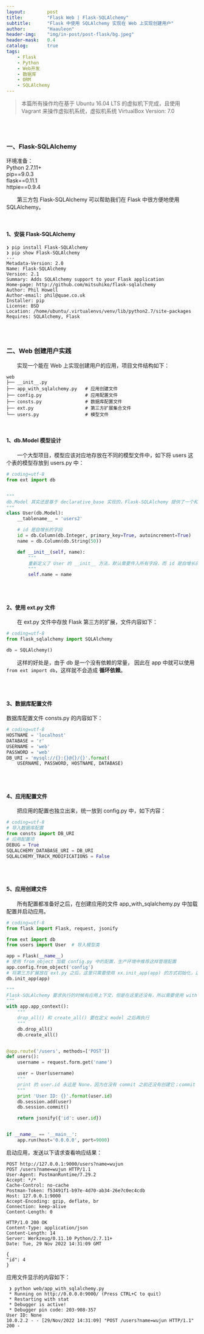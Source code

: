 ```yaml
---
layout:        post
title:         "Flask Web | Flask-SQLAlchemy"
subtitle:      "Flask 中使用 SQLAlchemy 实现在 Web 上实现创建用户"
author:        "Haauleon"
header-img:    "img/in-post/post-flask/bg.jpeg"
header-mask:   0.4
catalog:       true
tags:
    - Flask
    - Python
    - Web开发
    - 数据库
    - ORM
    - SQLAlchemy
---
```


> 本篇所有操作均在基于 Ubuntu 16.04 LTS 的虚拟机下完成，且使用 Vagrant 来操作虚拟机系统，虚拟机系统 VirtualBox Version: 7.0 

<br>
<br>

### 一、Flask-SQLAlchemy
环境准备：     
Python 2.7.11+      
pip==9.0.3     
flask==0.11.1   
httpie==0.9.4     

&emsp;&emsp;第三方包 Flask-SQLAlchemy 可以帮助我们在 Flask 中很方便地使用 SQLAlchemy。     

<br>

#### 1、安装 Flask-SQLAlchemy
```
❯ pip install Flask-SQLAlchemy
❯ pip show Flask-SQLAlchemy
---
Metadata-Version: 2.0
Name: Flask-SQLAlchemy
Version: 2.1
Summary: Adds SQLAlchemy support to your Flask application
Home-page: http://github.com/mitsuhiko/flask-sqlalchemy
Author: Phil Howell
Author-email: phil@quae.co.uk
Installer: pip
License: BSD
Location: /home/ubuntu/.virtualenvs/venv/lib/python2.7/site-packages
Requires: SQLAlchemy, Flask
```

<br>
<br>

### 二、Web 创建用户实践
&emsp;&emsp;实现一个能在 Web 上实现创建用户的应用，项目文件结构如下：     
```
web
├── __init__.py
├── app_with_sqlalchemy.py   # 应用创建文件
├── config.py                # 应用配置文件
├── consts.py                # 数据库配置文件
├── ext.py                   # 第三方扩展集合文件
└── users.py                 # 模型文件
```     

<br>

#### 1、db.Model 模型设计
&emsp;&emsp;一个大型项目，模型应该对应地存放在不同的模型文件中，如下将 users 这个表的模型存放到 users.py 中：      
```python
# coding=utf-8
from ext import db


"""
db.Model 其实还是基于 declarative_base 实现的，Flask-SQLAlchemy 提供了一个和 Django 风格很像的基类
"""
class User(db.Model):
    __tablename__ = 'users2'

    # id 是自增长的字段
    id = db.Column(db.Integer, primary_key=True, autoincrement=True)
    name = db.Column(db.String(50))

    def __init__(self, name):
        """
        重新定义了 User 的 __init__ 方法，默认需要传入所有字段，而 id 是自增长的字段不需要传入
        """
        self.name = name
```

<br>
<br>

#### 2、使用 ext.py 文件
&emsp;&emsp;在 ext.py 文件中存放 Flask 第三方的扩展，文件内容如下：      
```python
# coding=utf-8
from flask_sqlalchemy import SQLAlchemy

db = SQLAlchemy()

```
&emsp;&emsp;这样的好处是，由于 db 是一个没有依赖的常量， 因此在 app 中就可以使用 `from ext import db`，这样就不会造成 **循环依赖**。

<br>
<br>


#### 3、数据库配置文件
数据库配置文件 consts.py 的内容如下：    
```python
# coding=utf-8
HOSTNAME = 'localhost'
DATABASE = 'r'
USERNAME = 'web'
PASSWORD = 'web'
DB_URI = 'mysql://{}:{}@{}/{}'.format(
    USERNAME, PASSWORD, HOSTNAME, DATABASE)
```

<br>
<br>

#### 4、应用配置文件
&emsp;&emsp;把应用的配置也独立出来，统一放到 config.py 中，如下内容：      
```python
# coding=utf-8
# 导入数据库配置
from consts import DB_URI
# 应用配置项
DEBUG = True
SQLALCHEMY_DATABASE_URI = DB_URI
SQLALCHEMY_TRACK_MODIFICATIONS = False
```

<br>
<br>

#### 5、应用创建文件
&emsp;&emsp;所有配置都准备好之后，在创建应用的文件 app_with_sqlalchemy.py 中加载配置并启动应用。     
```python
# coding=utf-8
from flask import Flask, request, jsonify

from ext import db
from users import User  # 导入模型类

app = Flask(__name__)
# 使用 from_object 加载 config.py 中的配置，生产环境中推荐这样管理配置
app.config.from_object('config')
# 将第三方扩展放在 ext.py 之后，这里只需要使用 xx.init_app(app) 的方式初始化，这也是推荐的用法
db.init_app(app)

"""
Flask-SQLAlchemy 要求执行的时候有应用上下文，但是在这里还没有，所以需要使用 with app.app_context() 创建应用上下文
"""
with app.app_context():
    """
    drop_all() 和 create_all() 要在定义 model 之后再执行
    """
    db.drop_all()
    db.create_all()


@app.route('/users', methods=['POST'])
def users():
    username = request.form.get('name')

    user = User(username)
    """
    print 的 user.id 永远是 None，因为在没有 commit 之前还没有创建它；commit 之后 user.id 会自动改成在表中创建的条目 id
    """
    print 'User ID: {}'.format(user.id)
    db.session.add(user)
    db.session.commit()

    return jsonify({'id': user.id})


if __name__ == '__main__':
    app.run(host='0.0.0.0', port=9000)
```

启动应用，发送以下请求查看响应结果：     
```
POST http://127.0.0.1:9000/users?name=wujun
POST /users?name=wujun HTTP/1.1
User-Agent: PostmanRuntime/7.29.2
Accept: */*
Cache-Control: no-cache
Postman-Token: f53491f1-b97e-4d70-ab34-26e7c0ec4cdb
Host: 127.0.0.1:9000
Accept-Encoding: gzip, deflate, br
Connection: keep-alive
Content-Length: 0
 
HTTP/1.0 200 OK
Content-Type: application/json
Content-Length: 14
Server: Werkzeug/0.11.10 Python/2.7.11+
Date: Tue, 29 Nov 2022 14:31:09 GMT
 
{
"id": 4
}
```

应用文件显示的内容如下：     
```
 ❯ python web/app_with_sqlalchemy.py
 * Running on http://0.0.0.0:9000/ (Press CTRL+C to quit)
 * Restarting with stat
 * Debugger is active!
 * Debugger pin code: 203-908-357
User ID: None
10.0.2.2 - - [29/Nov/2022 14:31:09] "POST /users?name=wujun HTTP/1.1" 200 -
```